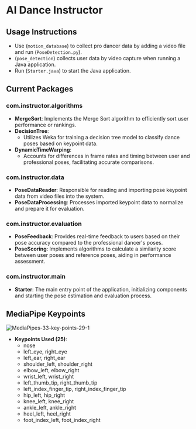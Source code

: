 # AI Dance Instructor

## **Usage Instructions**
- Use (`motion_database`) to collect pro dancer data by adding a video file and run (`PoseDetection.py`).
- (`pose_detection`) collects user data by video capture when running a Java application.
- Run (`Starter.java`) to start the Java application.

## Current Packages

### com.instructor.algorithms
  - **MergeSort**: Implements the Merge Sort algorithm to efficiently sort user performance or rankings.
  - **DecisionTree**: 
    - Utilizes Weka for training a decision tree model to classify dance poses based on keypoint data.
  - **DynamicTimeWarping**: 
    - Accounts for differences in frame rates and timing between user and professional poses, facilitating accurate comparisons.

### com.instructor.data
  - **PoseDataReader**: Responsible for reading and importing pose keypoint data from video files into the system.
  - **PoseDataProcessing**: Processes imported keypoint data to normalize and prepare it for evaluation.

### com.instructor.evaluation
  - **PoseFeedback**: Provides real-time feedback to users based on their pose accuracy compared to the professional dancer's poses.
  - **PoseScoring**: Implements algorithms to calculate a similarity score between user poses and reference poses, aiding in performance assessment.

### com.instructor.main
  - **Starter**: The main entry point of the application, initializing components and starting the pose estimation and evaluation process.


## MediaPipe Keypoints
![MediaPipes-33-key-points-29-1](https://github.com/user-attachments/assets/a61fac5e-3127-4d5b-ad49-0227656b3ee6)

- **Keypoints Used (25)**:
  - nose
  - left_eye, right_eye
  - left_ear, right_ear
  - shoulder_left, shoulder_right
  - elbow_left, elbow_right
  - wrist_left, wrist_right
  - left_thumb_tip, right_thumb_tip
  - left_index_finger_tip, right_index_finger_tip
  - hip_left, hip_right
  - knee_left, knee_right
  - ankle_left, ankle_right
  - heel_left, heel_right
  - foot_index_left, foot_index_right
